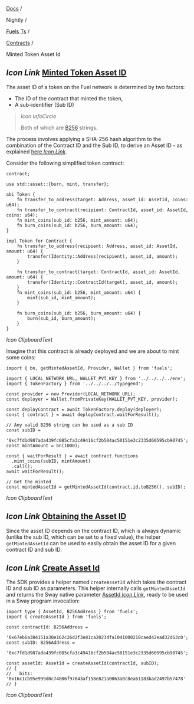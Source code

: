 [Docs](https://docs.fuel.network/) /

Nightly  /

[Fuels Ts](https://docs.fuel.network/docs/nightly/fuels-ts/) /

[Contracts](https://docs.fuel.network/docs/nightly/fuels-ts/contracts/) /

Minted Token Asset Id

## _Icon Link_ [Minted Token Asset ID](https://docs.fuel.network/docs/nightly/fuels-ts/contracts/minted-token-asset-id/\#minted-token-asset-id)

The asset ID of a token on the Fuel network is determined by two factors:

- The ID of the contract that minted the token,
- A sub-identifier (Sub ID)

> _Icon InfoCircle_
>
> Both of which are [B256](https://docs.fuel.network/docs/nightly/fuels-ts/types/b256/) strings.

The process involves applying a SHA-256 hash algorithm to the combination of the Contract ID and the Sub ID, to derive an Asset ID - as explained [here _Icon Link_](https://docs.fuel.network/docs/specs/identifiers/asset/#asset-id).

Consider the following simplified token contract:

```fuel_Box fuel_Box-idXKMmm-css
contract;

use std::asset::{burn, mint, transfer};

abi Token {
    fn transfer_to_address(target: Address, asset_id: AssetId, coins: u64);
    fn transfer_to_contract(recipient: ContractId, asset_id: AssetId, coins: u64);
    fn mint_coins(sub_id: b256, mint_amount: u64);
    fn burn_coins(sub_id: b256, burn_amount: u64);
}

impl Token for Contract {
    fn transfer_to_address(recipient: Address, asset_id: AssetId, amount: u64) {
        transfer(Identity::Address(recipient), asset_id, amount);
    }

    fn transfer_to_contract(target: ContractId, asset_id: AssetId, amount: u64) {
        transfer(Identity::ContractId(target), asset_id, amount);
    }
    fn mint_coins(sub_id: b256, mint_amount: u64) {
        mint(sub_id, mint_amount);
    }

    fn burn_coins(sub_id: b256, burn_amount: u64) {
        burn(sub_id, burn_amount);
    }
}
```

_Icon ClipboardText_

Imagine that this contract is already deployed and we are about to mint some coins:

```fuel_Box fuel_Box-idXKMmm-css
import { bn, getMintedAssetId, Provider, Wallet } from 'fuels';

import { LOCAL_NETWORK_URL, WALLET_PVT_KEY } from '../../../../env';
import { TokenFactory } from '../../../../typegend';

const provider = new Provider(LOCAL_NETWORK_URL);
const deployer = Wallet.fromPrivateKey(WALLET_PVT_KEY, provider);

const deployContract = await TokenFactory.deploy(deployer);
const { contract } = await deployContract.waitForResult();

// Any valid B256 string can be used as a sub ID
const subID =
  '0xc7fd1d987ada439fc085cfa3c49416cf2b504ac50151e3c2335d60595cb90745';
const mintAmount = bn(1000);

const { waitForResult } = await contract.functions
  .mint_coins(subID, mintAmount)
  .call();
await waitForResult();

// Get the minted
const mintedAssetId = getMintedAssetId(contract.id.toB256(), subID);
```

_Icon ClipboardText_

## _Icon Link_ [Obtaining the Asset ID](https://docs.fuel.network/docs/nightly/fuels-ts/contracts/minted-token-asset-id/\#obtaining-the-asset-id)

Since the asset ID depends on the contract ID, which is always dynamic (unlike the sub ID, which can be set to a fixed value), the helper `getMintedAssetId` can be used to easily obtain the asset ID for a given contract ID and sub ID.

## _Icon Link_ [Create Asset Id](https://docs.fuel.network/docs/nightly/fuels-ts/contracts/minted-token-asset-id/\#create-asset-id)

The SDK provides a helper named `createAssetId` which takes the contract ID and sub ID as parameters. This helper internally calls `getMintedAssetId` and returns the Sway native parameter [AssetId _Icon Link_](https://fuels-ts-docs-api-nightly.vercel.app/types/_fuel_ts_address.AssetId.html), ready to be used in a Sway program invocation:

```fuel_Box fuel_Box-idXKMmm-css
import type { AssetId, B256Address } from 'fuels';
import { createAssetId } from 'fuels';

const contractId: B256Address =
  '0x67eb6a384151a30e162c26d2f3e81ca2023dfa1041000210caed42ead32d63c0';
const subID: B256Address =
  '0xc7fd1d987ada439fc085cfa3c49416cf2b504ac50151e3c2335d60595cb90745';

const assetId: AssetId = createAssetId(contractId, subID);
// {
//   bits: '0x16c1cb95e999d0c74806f97643af158e821a0063a0c8ea61183bad2497b57478'
// }
```

_Icon ClipboardText_
